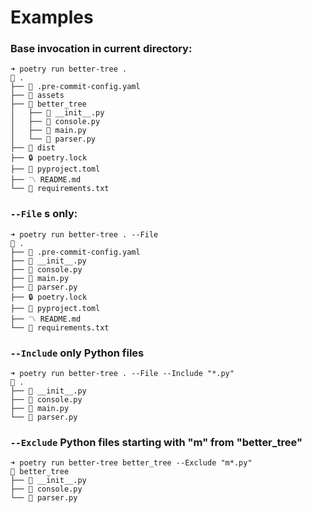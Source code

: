 # Examples

### Base invocation in current directory:

```
➜ poetry run better-tree .
🌱 .
├── 📝 .pre-commit-config.yaml
├── 📁 assets
├── 📁 better_tree
│   ├── 🐍 __init__.py
│   ├── 🐍 console.py
│   ├── 🐍 main.py
│   └── 🐍 parser.py
├── 📁 dist
├── 🔒 poetry.lock
├── 🔧 pyproject.toml
├── 〽 README.md
└── 📝 requirements.txt
```

### `--File` s only:

```
➜ poetry run better-tree . --File
🌱 .
├── 📝 .pre-commit-config.yaml
├── 🐍 __init__.py
├── 🐍 console.py
├── 🐍 main.py
├── 🐍 parser.py
├── 🔒 poetry.lock
├── 🔧 pyproject.toml
├── 〽 README.md
└── 📝 requirements.txt
```

### `--Include` only Python files

```
➜ poetry run better-tree . --File --Include "*.py"
🌱 .
├── 🐍 __init__.py
├── 🐍 console.py
├── 🐍 main.py
└── 🐍 parser.py
```

### `--Exclude` Python files starting with "m" from "better_tree"

```
➜ poetry run better-tree better_tree --Exclude "m*.py"
🌱 better_tree
├── 🐍 __init__.py
├── 🐍 console.py
└── 🐍 parser.py
```
